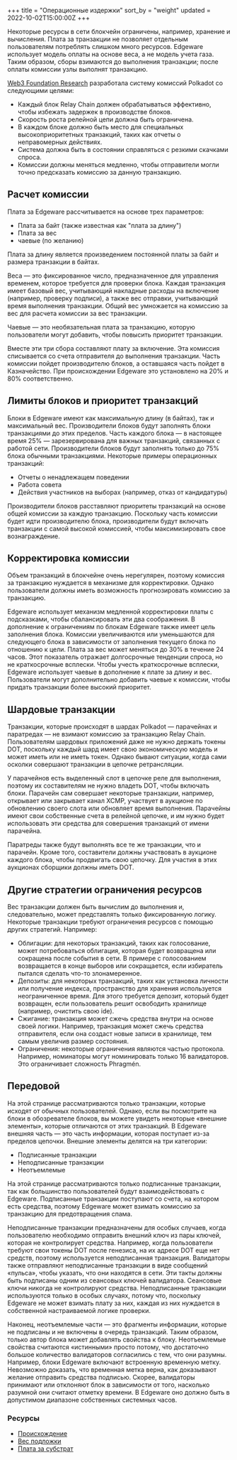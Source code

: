 +++
title = "Операционные издержки"
sort_by = "weight"
updated = 2022-10-02T15:00:00Z
+++

Некоторые ресурсы в сети блокчейн ограничены, например, хранение и вычисления. Плата за транзакции не позволяет отдельным пользователям потреблять слишком много ресурсов. Edgeware использует модель оплаты на основе веса, а не модель учета газа. Таким образом, сборы взимаются до выполнения транзакции; после оплаты комиссии узлы выполнят транзакцию.

[Web3 Foundation Research](https://research.web3.foundation/en/latest/polkadot/Token%20Economics.html) разработала систему комиссий Polkadot со следующими целями:

- Каждый блок Relay Chain должен обрабатываться эффективно, чтобы избежать задержек в производстве блоков.
- Скорость роста релейной цепи должна быть ограничена.
- В каждом блоке должно быть место для специальных высокоприоритетных транзакций, таких как отчеты о неправомерных действиях.
- Система должна быть в состоянии справляться с резкими скачками спроса.
- Комиссии должны меняться медленно, чтобы отправители могли точно предсказать комиссию за данную транзакцию.

## Расчет комиссии

Плата за Edgeware рассчитывается на основе трех параметров:

- Плата за байт \(также известная как "плата за длину"\)
- Плата за вес
- чаевые \(по желанию\)

Плата за длину является произведением постоянной платы за байт и размера транзакции в байтах.

Веса — это фиксированное число, предназначенное для управления временем, которое требуется для проверки блока. Каждая транзакция имеет базовый вес, учитывающий накладные расходы на включение \(например, проверку подписи\), а также вес отправки, учитывающий время выполнения транзакции. Общий вес умножается на комиссию за вес для расчета комиссии за вес транзакции.

Чаевые — это необязательная плата за транзакцию, которую пользователи могут добавить, чтобы повысить приоритет транзакции.

Вместе эти три сбора составляют плату за включение. Эта комиссия списывается со счета отправителя до выполнения транзакции. Часть комиссии пойдет производителю блоков, а оставшаяся часть пойдет в Казначейство. При происхождении Edgeware это установлено на 20% и 80% соответственно.

## Лимиты блоков и приоритет транзакций

Блоки в Edgeware имеют как максимальную длину \(в байтах\), так и максимальный вес. Производители блоков будут заполнять блоки транзакциями до этих пределов. Часть каждого блока — в настоящее время 25% — зарезервирована для важных транзакций, связанных с работой сети. Производители блоков будут заполнять только до 75% блока обычными транзакциями. Некоторые примеры операционных транзакций:

- Отчеты о ненадлежащем поведении
- Работа совета
- Действия участников на выборах \(например, отказ от кандидатуры\)

Производители блоков расставляют приоритеты транзакций на основе общей комиссии за каждую транзакцию. Поскольку часть комиссии будет идти производителю блока, производители будут включать транзакции с самой высокой комиссией, чтобы максимизировать свое вознаграждение.

## Корректировка комиссии

Объем транзакций в блокчейне очень нерегулярен, поэтому комиссия за транзакцию нуждается в механизме для корректировки. Однако пользователи должны иметь возможность прогнозировать комиссию за транзакцию.

Edgeware использует механизм медленной корректировки платы с подсказками, чтобы сбалансировать эти два соображения. В дополнение к ограничениям по блокам Edgeware также имеет цель заполнения блока. Комиссии увеличиваются или уменьшаются для следующего блока в зависимости от заполнения текущего блока по отношению к цели. Плата за вес может меняться до 30% в течение 24 часов. Этот показатель отражает долгосрочные тенденции спроса, но не краткосрочные всплески. Чтобы учесть краткосрочные всплески, Edgeware использует чаевые в дополнение к плате за длину и вес. Пользователи могут дополнительно добавить чаевые к комиссии, чтобы придать транзакции более высокий приоритет.

## Шардовые транзакции

Транзакции, которые происходят в шардах Polkadot — парачейнах и паратредах — не взимают комиссию за транзакцию Relay Chain. Пользователям шардовых приложений даже не нужно держать токены DOT, поскольку каждый шард имеет свою экономическую модель и может иметь или не иметь токен. Однако бывают ситуации, когда сами осколки совершают транзакции в цепочке ретрансляции.

У парачейнов есть выделенный слот в цепочке реле для выполнения, поэтому их составителям не нужно владеть DOT, чтобы включать блоки. Парачейн сам совершает некоторые транзакции, например, открывает или закрывает канал XCMP, участвует в аукционе по обновлению своего слота или обновляет время выполнения. Парачейны имеют свои собственные счета в релейной цепочке, и им нужно будет использовать эти средства для совершения транзакций от имени парачейна.

Паратреды также будут выполнять все те же транзакции, что и парачейн. Кроме того, составители должны участвовать в аукционе каждого блока, чтобы продвигать свою цепочку. Для участия в этих аукционах сборщики должны иметь DOT.

## Другие стратегии ограничения ресурсов

Вес транзакции должен быть вычислим до выполнения и, следовательно, может представлять только фиксированную логику. Некоторые транзакции требуют ограничения ресурсов с помощью других стратегий. Например:

- Облигации: для некоторых транзакций, таких как голосование, может потребоваться облигация, которая будет возвращена или сокращена после события в сети. В примере с голосованием возвращается в конце выборов или сокращается, если избиратель пытался сделать что-то злонамеренное.
- Депозиты: для некоторых транзакций, таких как установка личности или получение индекса, пространство для хранения используется неограниченное время. Для этого требуется депозит, который будет возвращен, если пользователь решит освободить хранилище \(например, очистить свою ide\).
- Сжигание: транзакция может сжечь средства внутри на основе своей логики. Например, транзакция может сжечь средства отправителя, если она создаст новые записи в хранилище, тем самым увеличив размер состояния.
- Ограничения: некоторые ограничения являются частью протокола. Например, номинаторы могут номинировать только 16 валидаторов. Это ограничивает сложность Phragmén.

## Передовой

На этой странице рассматриваются только транзакции, которые исходят от обычных пользователей. Однако, если вы посмотрите на блоки в обозревателе блоков, вы можете увидеть некоторые «внешние элементы», которые отличаются от этих транзакций. В Edgeware внешняя часть — это часть информации, которая поступает из-за пределов цепочки. Внешние элементы делятся на три категории:

- Подписанные транзакции
- Неподписанные транзакции
- Неотъемлемые

На этой странице рассматриваются только подписанные транзакции, так как большинство пользователей будут взаимодействовать с Edgeware. Подписанные транзакции поступают со счета, на котором есть средства, поэтому Edgeware может взимать комиссию за транзакцию для предотвращения спама.

Неподписанные транзакции предназначены для особых случаев, когда пользователю необходимо отправить внешний ключ из пары ключей, которая не контролирует средства. Например, когда пользователи требуют свои токены DOT после генезиса, на их адресе DOT еще нет средств, поэтому используется неподписанная транзакция. Валидаторы также отправляют неподписанные транзакции в виде сообщений «пульса», чтобы указать, что они находятся в сети. Эти такты должны быть подписаны одним из сеансовых ключей валидатора. Сеансовые ключи никогда не контролируют средства. Неподписанные транзакции используются только в особых случаях, потому что, поскольку Edgeware не может взимать плату за них, каждая из них нуждается в собственной настраиваемой логике проверки.

Наконец, неотъемлемые части — это фрагменты информации, которые не подписаны и не включены в очередь транзакций. Таким образом, только автор блока может добавлять свойства к блоку. Неотъемлемые свойства считаются «истинными» просто потому, что достаточно большое количество валидаторов согласились с тем, что они разумны. Например, блоки Edgeware включают встроенную временную метку. Невозможно доказать, что временная метка верна, как доказывают желание отправить средства подписью. Скорее, валидаторы принимают или отклоняют блок в зависимости от того, насколько разумной они считают отметку времени. В Edgeware оно должно быть в допустимом диапазоне собственных системных часов.

### Ресурсы

- [Происхождение](https://wiki.polkadot.network/docs/en/learn-transaction-fees)
- [Вес подложки](https://substrate.dev/docs/en/knowledgebase/learn-substrate/weight)
- [Плата за субстрат](https://substrate.dev/docs/en/knowledgebase/runtime/fees)
